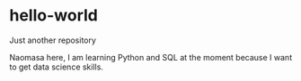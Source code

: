 # hello-world
Just another repository

Naomasa here, I am learning Python and SQL at the moment because I want to get data science skills.
